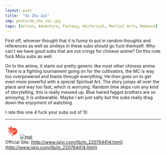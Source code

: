```yaml
---
layout: post
title:  "Da Zhu Zai"
img: posts/da_zhu_zai.jpg
tags: [Action, Adventure, Fantasy, Historical, Martial Arts, Romance]
---
```


First off, whoever thought that it is funny to put in random thoughts and references as well as smileys in these subs should go fuck themself. 
Why can't we have good subs that are not cringy for chinese anime? On this note fuck Mizu subs as well.  

On to the anime, it starts out pretty generic like most other chinese anime. There is a fighting tournament going on for the cultivators, the MC is way too overpowered and blasts through everything.
He then goes on to get even more powerful with a special Spiritual Art. 
The story jumps all over the place and way too fast, which is worrying. Random time skips ruin any kind of storytelling, this is really messed up.
Blue haired faggot brothers are so annoying, it is unbearable. Maybe I am just salty but the subs really drag down the enjoyment of watching.
  
I rate this one 4 fuck your subs out of 10  

---

[![kitsu](..\assets\img\kitsu.png)](https://kitsu.io/anime/da-zhu-zai)[![mal](..\assets\img\mal.ico)](https://myanimelist.net/anime/40233/Da_Zhu_Zai)  
Official Site: [http://www.iqiyi.com/lib/m_220764414.html](http://www.iqiyi.com/lib/m_220764414.html)  